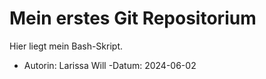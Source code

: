 # Mein  erstes Git Repositorium

Hier liegt mein Bash-Skript. 

- Autorin: Larissa Will
-Datum: 2024-06-02
